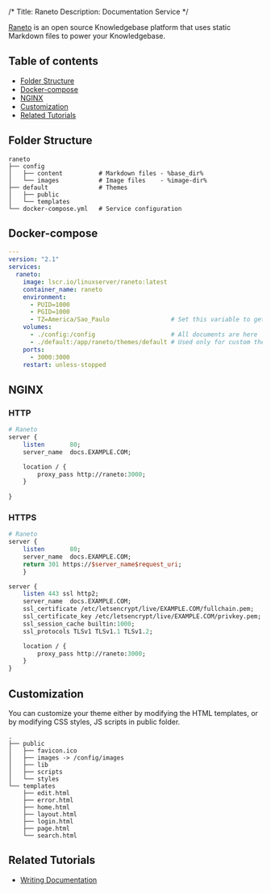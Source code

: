 /*
Title: Raneto
Description: Documentation Service
*/

[Raneto](http://raneto.com/) is an open source Knowledgebase platform that uses static Markdown files to power your Knowledgebase.

## Table of contents
- [Folder Structure](#folder-structure)
- [Docker-compose](#docker-compose)
- [NGINX](#nginx)
- [Customization](#customization)
- [Related Tutorials](#related-tutorials)
## Folder Structure

```
raneto
├── config
│   ├── content          # Markdown files - %base_dir%
│   └── images           # Image files    - %image-dir%
├── default              # Themes
│   ├── public
│   └── templates
└── docker-compose.yml   # Service configuration
```

## Docker-compose

```yaml
---
version: "2.1"
services:
  raneto:
    image: lscr.io/linuxserver/raneto:latest
    container_name: raneto
    environment:                             
      - PUID=1000
      - PGID=1000
      - TZ=America/Sao_Paulo                 # Set this variable to get the right timezone on your posts
    volumes:
      - ./config:/config                     # All documents are here
      - ./default:/app/raneto/themes/default # Used only for custom theme
    ports:
      - 3000:3000
    restart: unless-stopped
```

## NGINX

### HTTP

```perl
# Raneto
server {
    listen       80;
    server_name  docs.EXAMPLE.COM;

    location / {
        proxy_pass http://raneto:3000;
    }
    
}
```

### HTTPS
```perl
# Raneto
server {
    listen       80;
    server_name  docs.EXAMPLE.COM;
    return 301 https://$server_name$request_uri;
    }

server {
    listen 443 ssl http2;
    server_name  docs.EXAMPLE.COM;
    ssl_certificate /etc/letsencrypt/live/EXAMPLE.COM/fullchain.pem;
    ssl_certificate_key /etc/letsencrypt/live/EXAMPLE.COM/privkey.pem;
    ssl_session_cache builtin:1000;
    ssl_protocols TLSv1 TLSv1.1 TLSv1.2;

    location / {
        proxy_pass http://raneto:3000;
    }
}
```

## Customization

You can customize your theme either by modifying the HTML templates, or by modifying CSS styles, JS scripts in public folder.

```
.
├── public
│   ├── favicon.ico
│   ├── images -> /config/images
│   ├── lib
│   ├── scripts
│   └── styles
└── templates
    ├── edit.html
    ├── error.html
    ├── home.html
    ├── layout.html
    ├── login.html
    ├── page.html
    └── search.html
```

## Related Tutorials

- [Writing Documentation](%base_url%/tutorials/write-documentation.md)